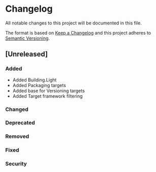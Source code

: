 # Changelog
All notable changes to this project will be documented in this file.

The format is based on [Keep a Changelog](http://keepachangelog.com/en/1.0.0/)
and this project adheres to [Semantic Versioning](http://semver.org/spec/v2.0.0.html).

## [Unreleased]

### Added
- Added Building.Light
- Added Packaging targets
- Added base for Versioning targets
- Added Target framework filtering

### Changed

### Deprecated

### Removed

### Fixed

### Security
